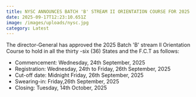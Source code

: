 ```yaml
---
title: NYSC ANNOUNCES BATCH 'B' STREAM II ORIENTATION COURSE FOR 2025
date: 2025-09-17T12:23:10.651Z
image: /images/uploads/nysc.jpg
category: Latest
---
```

The director-General has approved the 2025 Batch 'B' stream ll Orientation Course to hold in all the thirty -six (36) States and the F.C.T as follows:

* Commencement: Wednesday, 24th September, 2025
* Registration: Wednesday, 24th to Friday, 26th September, 2025
* Cut-off date: Midnight Friday, 26th September, 2025
* Swearing-in: Friday,26th September, 2025
* Closing: Tuesday, 14th October, 2025